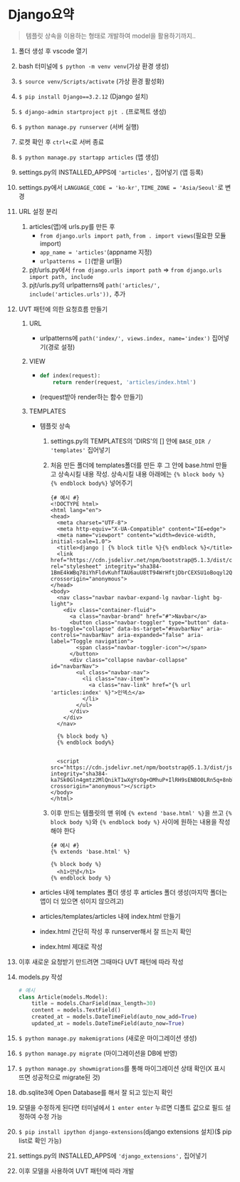 # Django요약

> 템플릿 상속을 이용하는 형태로 개발하여 model을 활용하기까지..

1. 폴더 생성 후 vscode 열기

2. bash 터미널에 `$ python -m venv venv`(가상 환경 생성)

3. `$ source venv/Scripts/activate` (가상 환경 활성화)

4. `$ pip install Django==3.2.12` (Django 설치)

5. `$ django-admin startproject pjt .` (프로젝트 생성)

6. `$ python manage.py runserver` (서버 실행)

7. 로켓 확인 후 `ctrl+c`로 서버 종료

8. `$ python manage.py startapp articles` (앱 생성)

9. settings.py의 INSTALLED_APPS에 `'articles',` 집어넣기 (앱 등록)

10. settings.py에서 `LANGUAGE_CODE = 'ko-kr'`, `TIME_ZONE = 'Asia/Seoul'`로 변경

11. URL 설정 분리

    1. articles(앱)에 urls.py를 만든 후 
       - `from django.urls import path`, `from . import views`(필요한 모듈 import)
       - `app_name = 'articles'`(appname 지정)
       - `urlpatterns = []`(받을 url들)
    2. pjt/urls.py에서 `from django.urls import path` => `from django.urls import path, include`
    3. pjt/urls.py의 urlpatterns에 `path('articles/', include('articles.urls')),` 추가

12. UVT 패턴에 의한 요청흐름 만들기

    1. URL

       - urlpatterns에 `path('index/', views.index, name='index')` 집어넣기(경로 설정)

    2. VIEW

       - ```python
         def index(request):
             return render(request, 'articles/index.html')
         ```

       - (request받아 render하는 함수 만들기)

    3. TEMPLATES

       - 템플릿 상속

         1. settings.py의 TEMPLATES의 'DIRS'의 [] 안에 `BASE_DIR / 'templates'` 집어넣기

         2. 처음 만든 폴더에 templates폴더를 만든 후 그 안에 base.html 만들고 상속시킬 내용 작성. 상속시킬 내용 아래에는 `{% block body %} {% endblock body%}` 넣어주기

            ```django
            {# 예시 #}
            <!DOCTYPE html>
            <html lang="en">
            <head>
              <meta charset="UTF-8">
              <meta http-equiv="X-UA-Compatible" content="IE=edge">
              <meta name="viewport" content="width=device-width, initial-scale=1.0">
              <title>django | {% block title %}{% endblock %}</title>
              <link href="https://cdn.jsdelivr.net/npm/bootstrap@5.1.3/dist/css/bootstrap.min.css" rel="stylesheet" integrity="sha384-1BmE4kWBq78iYhFldvKuhfTAU6auU8tT94WrHftjDbrCEXSU1oBoqyl2QvZ6jIW3" crossorigin="anonymous">
            </head>
            <body>
              <nav class="navbar navbar-expand-lg navbar-light bg-light">
                <div class="container-fluid">
                  <a class="navbar-brand" href="#">Navbar</a>
                  <button class="navbar-toggler" type="button" data-bs-toggle="collapse" data-bs-target="#navbarNav" aria-controls="navbarNav" aria-expanded="false" aria-label="Toggle navigation">
                    <span class="navbar-toggler-icon"></span>
                  </button>
                  <div class="collapse navbar-collapse" id="navbarNav">
                    <ul class="navbar-nav">
                      <li class="nav-item">
                        <a class="nav-link" href="{% url 'articles:index' %}">인덱스</a>
                      </li>
                    </ul>
                  </div>
                </div>
              </nav>
            
              {% block body %}
              {% endblock body%}
            
             
              <script src="https://cdn.jsdelivr.net/npm/bootstrap@5.1.3/dist/js/bootstrap.bundle.min.js" integrity="sha384-ka7Sk0Gln4gmtz2MlQnikT1wXgYsOg+OMhuP+IlRH9sENBO0LRn5q+8nbTov4+1p" crossorigin="anonymous"></script>
            </body>
            </html>
            
            ```

         3. 이후 만드는 템플릿의 맨 위에 `{% extend 'base.html' %}`을 쓰고 `{% block body %}`와 `{% endblock body %}` 사이에 원하는 내용을 작성해야 한다 

            ```django
            {# 예시 #}
            {% extends 'base.html' %}
            
            {% block body %}
              <h1>안녕</h1>
            {% endblock body %}
            ```

       - articles 내에 templates 폴더 생성 후 articles 폴더 생성(마지막 폴더는 앱이 더 있으면 섞이지 않으려고)

       - articles/templates/articles 내에 index.html 만들기

       - index.html 간단히 작성 후 runserver해서 잘 뜨는지 확인

       - index.html 제대로 작성

13. 이후 새로운 요청받기 만드려면 그때마다 UVT 패턴에 따라 작성

14. models.py 작성

    ```python
    # 예시
    class Article(models.Model):
        title = models.CharField(max_length=30)
        content = models.TextField()
        created_at = models.DateTimeField(auto_now_add=True)
        updated_at = models.DateTimeField(auto_now=True)
    ```

15. `$ python manage.py makemigrations` (새로운 마이그레이션 생성)

16. `$ python manage.py migrate` (마이그레이션을 DB에 반영)

17. `$ python manage.py showmigrations`를 통해 마이그레이션 상태 확인(X 표시 뜨면 성공적으로 migrate된 것)

18. db.sqlite3에 Open Database를 해서 잘 되고 있는지 확인

19. 모델을 수정하게 된다면 터미널에서 `1 enter enter` 누르면 디폴트 값으로 필드 설정하여 수정 가능

20. `$ pip install ipython django-extensions`(django extensions 설치)($ pip list로 확인 가능)

20. settings.py의 INSTALLED_APPS에 `'django_extensions',` 집어넣기

21. 이후 모델을 사용하여 UVT 패턴에 따라 개발
